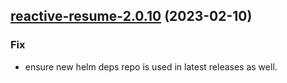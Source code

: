 

## [reactive-resume-2.0.10](https://github.com/truecharts/charts/compare/reactive-resume-2.0.9...reactive-resume-2.0.10) (2023-02-10)

### Fix

- ensure new helm deps repo is used in latest releases as well.
  
  